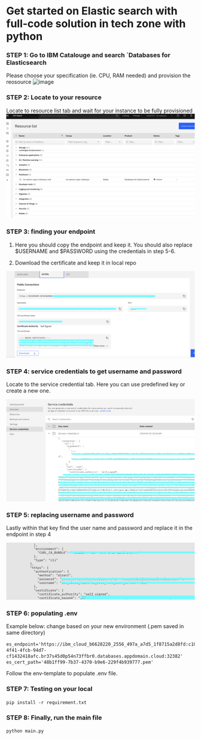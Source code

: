 # Get started on Elastic search with full-code solution in tech zone with python

### STEP 1: Go to IBM Catalouge and search `Databases for Elasticsearch
Please choose your specification (ie. CPU, RAM needed) and provision the reosource
![image](https://github.com/user-attachments/assets/d00ae721-32dd-4bd2-9fb8-d79844671890)

### STEP 2: Locate to your resource

Locate to resource list tab and wait for your instance to be fully provisioned
![Alt text](Images/locate_to_resource.png)

### STEP 3: finding your endpoint

1. Here you should copy the endpoint and keep it. You should also replace
\$USERNAME and \$PASSWORD using the credentials in step 5-6.

2. Download the certificate and keep it in local repo


![Alt text](Images/get_started.png)

### STEP 4: service credentials to get username and password

Locate to the service credential tab. Here you can use predefined key or create a new one.

![Alt text](Images/where_to_get_your_credentials.png)

### STEP 5: replacing username and password

Lastly within that key find the user name and password and replace it in the endpoint in step 4

![Alt text](Images/Find_your_credential.png)

### STEP 6: populating .env

Example below: change based on your new environment (.pem saved in same directory)
```
es_endpoint='https://ibm_cloud_b6628220_2556_497a_a7d5_1f8715a2d8fd:c10311fed1e52f01a998e2bdae6d8aae1b992c6d4ffd0215be0e457b4d210cdb@1813fc1a-4f41-4fcb-94d7-cf1432418afc.br37s45d0p54n73ffbr0.databases.appdomain.cloud:32382'
es_cert_path='48b1ff99-7b37-4370-b9e6-229f4b939777.pem'
```
Follow the env-template to populate .env file.

### STEP 7: Testing on your local
```pip install -r requirement.txt```


### STEP 8: Finally, run the main file
```python main.py```

